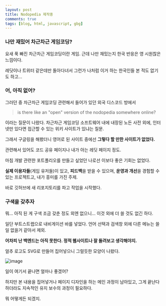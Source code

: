 ```yaml
---
layout: post
title: Nodopedia 제작중
comments: true
tags: [blog, html, javascript, gbg]
---
```

### 나만 재밌어 차근차근 게임코딩?

요새 푹 빠진 차근차근 게임코딩이란 게임. 근데 나만 재밌는지 한국 반응은 영 시원찮은 느낌이다.

레딧이나 트위터 같은데만 돌아다녀서 그런가 나처럼 이거 하는 한국인들 본 적도 없기도 하고...


### 어, 아직 없어?

그러던 중 차근차근 게임코딩 관련해서 들어가 있던 외국 디스코드 방에서 

> is there like an "open" version of the nodopedia somewhere online?

이라는 질문이 나왔다. 차근차근 게임코딩 소프트웨어 내에 내장된 노든 사전 외에, 인터넷만 있다면 접근할 수 있는 위키 사이트가 있냐는 질문.

그래서 구글링을 해봤더니 영어로 된 사이트 중에선 **그렇다 할 만한 사이트가 없었다.** 

관련해서 있어도 코드 공유 페이지나 내가 아는 레딧 페이지 정도.

마침 개발 관련한 포트폴리오를 만들고 싶었던 나로선 이보다 좋은 기회는 없었다.

**실제 이용자들**(게임 유저들)이 있고, **피드백**을 받을 수 있으며, **운영과 개선**을 경험할 수 있는 프로젝트고, 내가 흥미를 가진 주제.

바로 깃허브에 새 리포지토리를 파고 작업을 시작했다.

### 구색을 갖추자

뭐... 아직 된 게 구색 조금 갖춘 정도 외엔 없으니... 이것 외에 더 쓸 것도 없긴 하다.

일단 부트스트랩으로 내비게이션 바를 넣었다. 언어 선택과 검색창 외에 다른 메뉴는 쓸 일 없을거 같아서 제외. 

**어차피 난 백엔드는 아직 못한다. 정적 웹사이트나 잘 돌려보고 생각해야지.**

얼추 로고도 SVG로 만들어 집어넣으니 그럴듯한 모양이 나왔다.

![image](https://user-images.githubusercontent.com/43718966/125725304-82084986-a00d-4aef-81e3-c7b3f6776e9a.png)

일이 여기서 끝나면 얼마나 좋겠어?

하지만 본 내용을 집어넣거나 페이지 디자인을 하는 메인 과정이 남아있고, 그게 끝난다 하더라도 지속적인 유지 보수의 과정이 필요하다.

뭐 어떻게든 되겠지.
